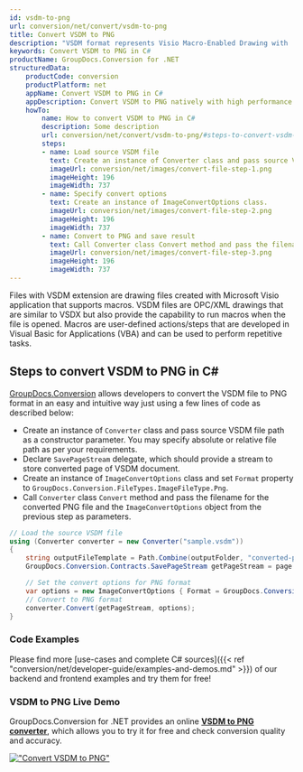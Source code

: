 ```yaml
---
id: vsdm-to-png
url: conversion/net/convert/vsdm-to-png
title: Convert VSDM to PNG
description: "VSDM format represents Visio Macro-Enabled Drawing with .vsdm extension. Learn how to convert VSDM to PNG file programmatically in C# language using GroupDocs.Conversion for .NET library."
keywords: Convert VSDM to PNG in C#
productName: GroupDocs.Conversion for .NET
structuredData:
    productCode: conversion
    productPlatform: net
    appName: Convert VSDM to PNG in C#
    appDescription: Convert VSDM to PNG natively with high performance using C# language and server side GroupDocs.Conversion for .NET APIs, without the use of any software like Microsoft or Open Office.
    howTo:
        name: How to convert VSDM to PNG in C# 
        description: Some description
        url: conversion/net/convert/vsdm-to-png/#steps-to-convert-vsdm-to-png-in-c
        steps:
        - name: Load source VSDM file 
          text: Create an instance of Converter class and pass source VSDM file path as a constructor parameter. You may specify absolute or relative file path as per your requirements. 
          imageUrl: conversion/net/images/convert-file-step-1.png
          imageHeight: 196
          imageWidth: 737
        - name: Specify convert options 
          text: Create an instance of ImageConvertOptions class.
          imageUrl: conversion/net/images/convert-file-step-2.png
          imageHeight: 196
          imageWidth: 737
        - name: Convert to PNG and save result 
          text: Call Converter class Convert method and pass the filename for the converted HTML file and the ImageConvertOptions object from the previous step as parameters.
          imageUrl: conversion/net/images/convert-file-step-3.png
          imageHeight: 196
          imageWidth: 737
---
```


Files with VSDM extension are drawing files created with Microsoft Visio application that supports macros. VSDM files are OPC/XML drawings that are similar to VSDX but also provide the capability to run macros when the file is opened. Macros are user-defined actions/steps that are developed in Visual Basic for Applications (VBA) and can be used to perform repetitive tasks.

## Steps to convert VSDM to PNG in C#

[GroupDocs.Conversion](https://products.groupdocs.com/conversion/net) allows developers to convert the VSDM file to PNG format in an easy and intuitive way just using a few lines of code as described below:

* Create an instance of `Converter` class and pass source VSDM file path as a constructor parameter. You may specify absolute or relative file path as per your requirements. 
* Declare `SavePageStream` delegate, which should provide a stream to store converted page of VSDM document.
* Create an instance of `ImageConvertOptions` class and set `Format` property to `GroupDocs.Conversion.FileTypes.ImageFileType.Png`.
* Call `Converter` class `Convert` method and pass the filename for the converted PNG file and the `ImageConvertOptions` object from the previous step as parameters.

```csharp
// Load the source VSDM file
using (Converter converter = new Converter("sample.vsdm"))
{
    string outputFileTemplate = Path.Combine(outputFolder, "converted-page-{0}.png");
    GroupDocs.Conversion.Contracts.SavePageStream getPageStream = page => new FileStream(string.Format(outputFileTemplate, page), FileMode.Create);

    // Set the convert options for PNG format
    var options = new ImageConvertOptions { Format = GroupDocs.Conversion.FileTypes.ImageFileType.Png };   
    // Convert to PNG format
    converter.Convert(getPageStream, options);
}
```

### Code Examples

Please find more [use-cases and complete C# sources]({{< ref "conversion/net/developer-guide/examples-and-demos.md" >}}) of our backend and frontend examples and try them for free!

### VSDM to PNG Live Demo

GroupDocs.Conversion for .NET provides an online [**VSDM to PNG converter**](https://products.groupdocs.app/conversion/vsdm-to-png), which allows you to try it for free and check conversion quality and accuracy.

[!["Convert VSDM to PNG"](conversion/net/images/convert-to-png/convert-vsdm-to-png.png)](https://products.groupdocs.app/conversion/vsdm-to-png)